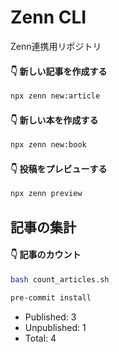 # Zenn CLI
Zenn連携用リポジトリ

#### 👇  新しい記事を作成する

```bash
npx zenn new:article
```

#### 👇  新しい本を作成する

```bash
npx zenn new:book
```

#### 👇  投稿をプレビューする

```bash
npx zenn preview
```

## 記事の集計

#### 👇  記事のカウント

```bash
bash count_articles.sh
```

```bash
pre-commit install
```

- Published: 3
- Unpublished: 1
- Total: 4
